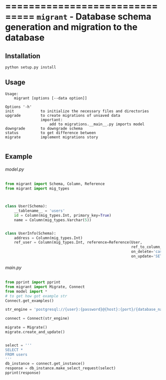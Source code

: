 ===============================
``migrant`` - Database schema generation and migration to the database
===============================

Installation
------------


`python setup.py install`

Usage
-----
```
Usage:
    migrant [options [--data option]]

Options '-h'
init            to initialize the necessary files and directories 
upgrade         to create migrations of unsaved data 
                important:
                    add to migrations.__main__.py imports model
downgrade       to downgrade schema
status          to get difference between 
migrate         implement migrations story


```

Example 
------
###### model.py
```python
from migrant import Schema, Column, Reference
from migrant import mig_types



class User(Schema):
    __tablename__ = 'users'
    id = Column(mig_types.Int, primary_key=True)
    name = Column(mig_types.Varchar(5))


class UserInfo(Schema):
    address = Column(mig_types.Int)
    ref_user = Column(mig_types.Int, reference=Reference(User,
                                                         ref_to_column_table=User.id,
                                                         on_delete='cascade',
                                                         on_update='SET NULL'))

```

###### main.py
```python
from pprint import pprint
from migrant import Migrate, Connect
from model import *
# to get how got example str
Connect.get_examples()

str_engine = 'postgresql://{user}:{password}@{host}:{port}/{database_name}'

connect = Connect(str_engine)

migrate = Migrate()
migrate.create_and_update()


select = '''
SELECT * 
FROM users
'''
db_instance = connect.get_instance()
response = db_instance.make_select_request(select)
pprint(response)
```